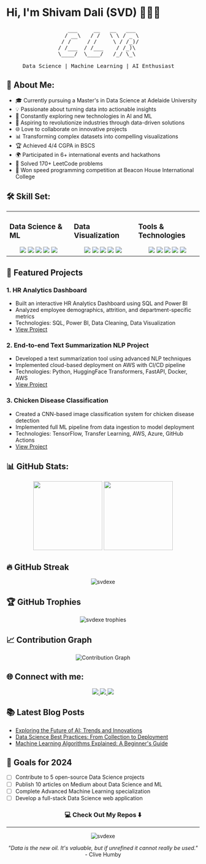# Hi, I'm Shivam Dali (SVD) 👨‍💻🚀

<pre>
                   ___     __   __   ___  
                  / __\   / /   \ \ / _ \ 
                 / /     / /     \ / /_)/
                / /___  / /___    / /_)\ 
                \____/  \____/   /_/ \_\
                                        
     Data Science | Machine Learning | AI Enthusiast
</pre>

## 🧠 About Me:

- 🎓 Currently pursuing a Master's in Data Science at Adelaide University
- 💡 Passionate about turning data into actionable insights
- 🌟 Constantly exploring new technologies in AI and ML
- 🚀 Aspiring to revolutionize industries through data-driven solutions
- 🌐 Love to collaborate on innovative projects
- 📊 Transforming complex datasets into compelling visualizations
- 🏆 Achieved 4/4 CGPA in BSCS
- 🌍 Participated in 6+ international events and hackathons
- 🧮 Solved 170+ LeetCode problems
- 🏅 Won speed programming competition at Beacon House International College

## 🛠 Skill Set:

<table>
  <tr>
    <td valign="top" width="33%">
      <h3>Data Science & ML</h3>
      <div align="center">
        <img src="https://img.shields.io/badge/-Python-3776AB?style=flat&logo=Python&logoColor=white" />
        <img src="https://img.shields.io/badge/-Pandas-150458?style=flat&logo=pandas&logoColor=white" />
        <img src="https://img.shields.io/badge/-NumPy-013243?style=flat&logo=numpy&logoColor=white" />
        <img src="https://img.shields.io/badge/-Scikit%20Learn-F7931E?style=flat&logo=scikit-learn&logoColor=white" />
        <img src="https://img.shields.io/badge/-TensorFlow-FF6F00?style=flat&logo=TensorFlow&logoColor=white" />
      </div>
    </td>
    <td valign="top" width="33%">
      <h3>Data Visualization</h3>
      <div align="center">
        <img src="https://img.shields.io/badge/-Matplotlib-11557c?style=flat" />
        <img src="https://img.shields.io/badge/-Seaborn-3776AB?style=flat" />
        <img src="https://img.shields.io/badge/-Plotly-3F4F75?style=flat&logo=plotly&logoColor=white" />
        <img src="https://img.shields.io/badge/-Tableau-E97627?style=flat&logo=Tableau&logoColor=white" />
        <img src="https://img.shields.io/badge/-Power%20BI-F2C811?style=flat&logo=Power-BI&logoColor=black" />
      </div>
    </td>
    <td valign="top" width="33%">
      <h3>Tools & Technologies</h3>
      <div align="center">
        <img src="https://img.shields.io/badge/-Git-F05032?style=flat&logo=git&logoColor=white" />
        <img src="https://img.shields.io/badge/-Docker-2496ED?style=flat&logo=docker&logoColor=white" />
        <img src="https://img.shields.io/badge/-SQL-4479A1?style=flat&logo=MySQL&logoColor=white" />
        <img src="https://img.shields.io/badge/-Jupyter-F37626?style=flat&logo=Jupyter&logoColor=white" />
        <img src="https://img.shields.io/badge/-VS%20Code-007ACC?style=flat&logo=visual-studio-code&logoColor=white" />
      </div>
    </td>
  </tr>
</table>

## 🚀 Featured Projects

### 1. HR Analytics Dashboard
- Built an interactive HR Analytics Dashboard using SQL and Power BI
- Analyzed employee demographics, attrition, and department-specific metrics
- Technologies: SQL, Power BI, Data Cleaning, Data Visualization
- [View Project](https://github.com/svdexe/PowerBI-MySQL-HR_Dashboard)

### 2. End-to-end Text Summarization NLP Project
- Developed a text summarization tool using advanced NLP techniques
- Implemented cloud-based deployment on AWS with CI/CD pipeline
- Technologies: Python, HuggingFace Transformers, FastAPI, Docker, AWS
- [View Project](https://github.com/svdexe/NLP_TextSummarizer)

### 3. Chicken Disease Classification
- Created a CNN-based image classification system for chicken disease detection
- Implemented full ML pipeline from data ingestion to model deployment
- Technologies: TensorFlow, Transfer Learning, AWS, Azure, GitHub Actions
- [View Project](https://github.com/svdexe/Chicken_Disease_Classification)

## 📊 GitHub Stats:
<p align="center">
  <img height="180em" src="https://github-readme-stats.vercel.app/api?username=svdexe&show_icons=true&theme=radical&include_all_commits=true&count_private=true"/>
  <img height="180em" src="https://github-readme-stats.vercel.app/api/top-langs/?username=svdexe&layout=compact&langs_count=8&theme=radical"/>
</p>

## 🔥 GitHub Streak
<p align="center">
  <img src="https://github-readme-streak-stats.herokuapp.com/?user=svdexe&theme=radical" alt="svdexe" />
</p>

## 🏆 GitHub Trophies
<p align="center">
  <img src="https://github-profile-trophy.vercel.app/?username=svdexe&theme=radical&no-frame=false&no-bg=true&margin-w=4" alt="svdexe trophies" />
</p>

## 📈 Contribution Graph
<p align="center">
  <img src="https://activity-graph.herokuapp.com/graph?username=svdexe&theme=react-dark" alt="Contribution Graph" />
</p>

## 🌐 Connect with me:
<p align="center">
  <a href="https://www.linkedin.com/in/shivam-dali-86b0a1201/" target="_blank">
    <img src="https://img.shields.io/badge/-Shivam%20Dali-0077B5?style=for-the-badge&logo=Linkedin&logoColor=white"/>
  </a>
  <a href="https://github.com/svdexe" target="_blank">
    <img src="https://img.shields.io/badge/-svdexe-181717?style=for-the-badge&logo=GitHub&logoColor=white"/>
  </a>
  <a href="https://medium.com/@SVD.exe" target="_blank">
    <img src="https://img.shields.io/badge/-@SVD.exe-12100E?style=for-the-badge&logo=Medium&logoColor=white"/>
  </a>
</p>

## 📚 Latest Blog Posts
<!-- BLOG-POST-LIST:START -->
- [Exploring the Future of AI: Trends and Innovations](https://medium.com/@SVD.exe/exploring-the-future-of-ai-trends-and-innovations)
- [Data Science Best Practices: From Collection to Deployment](https://medium.com/@SVD.exe/data-science-best-practices-from-collection-to-deployment)
- [Machine Learning Algorithms Explained: A Beginner's Guide](https://medium.com/@SVD.exe/machine-learning-algorithms-explained-a-beginners-guide)
<!-- BLOG-POST-LIST:END -->

## 🎯 Goals for 2024
- [ ] Contribute to 5 open-source Data Science projects
- [ ] Publish 10 articles on Medium about Data Science and ML
- [ ] Complete Advanced Machine Learning specialization
- [ ] Develop a full-stack Data Science web application

<h3 align="center">💻 Check Out My Repos ⬇️</h3>

---

<p align="center">
  <img src="https://komarev.com/ghpvc/?username=svdexe&label=Profile%20views&color=blueviolet&style=for-the-badge" alt="svdexe" />
</p>

<p align="center">
  <i>"Data is the new oil. It's valuable, but if unrefined it cannot really be used."</i>
  <br>
  - Clive Humby
</p>
